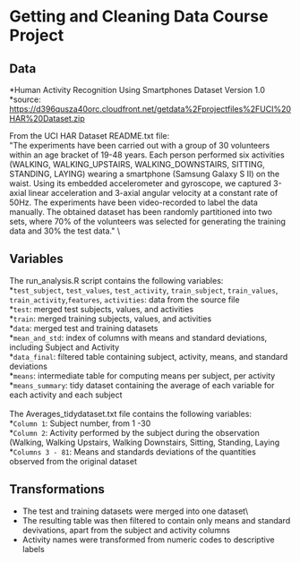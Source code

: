 # Getting and Cleaning Data Course Project

## Data
*Human Activity Recognition Using Smartphones Dataset Version 1.0\
*source: https://d396qusza40orc.cloudfront.net/getdata%2Fprojectfiles%2FUCI%20HAR%20Dataset.zip

From the UCI HAR Dataset README.txt file: \
"The experiments have been carried out with a group of 30 volunteers within an age bracket of 19-48 years. Each person performed six activities (WALKING, WALKING_UPSTAIRS, WALKING_DOWNSTAIRS, SITTING, STANDING, LAYING) wearing a smartphone (Samsung Galaxy S II) on the waist. Using its embedded accelerometer and gyroscope, we captured 3-axial linear acceleration and 3-axial angular velocity at a constant rate of 50Hz. The experiments have been video-recorded to label the data manually. The obtained dataset has been randomly partitioned into two sets, where 70% of the volunteers was selected for generating the training data and 30% the test data." \

## Variables
The run_analysis.R script contains the following variables:\
*`test_subject`, `test_values`, `test_activity`, `train_subject`, `train_values`, `train_activity`,`features`, `activities`: data from the source file\
*`test`: merged test subjects, values, and activities\
*`train`: merged training subjects, values, and activities\
*`data`: merged test and training datasets\
*`mean_and_std`: index of columns with means and standard deviations, including Subject and Activity\
*`data_final`: filtered table containing subject, activity, means, and standard deviations\
*`means`: intermediate table for computing means per subject, per activity\
*`means_summary`: tidy dataset containing the average of each variable for each activity and each subject\
\
The Averages_tidydataset.txt file contains the following variables:\
*`Column 1`: Subject number, from 1 -30\
*`Column 2`: Activity performed by the subject during the observation (Walking, Walking Upstairs, Walking Downstairs, Sitting, Standing, Laying\
*`Columns 3 - 81`: Means and standards deviations of the quantities observed from the original dataset

## Transformations
* The test and training datasets were merged into one dataset\
* The resulting table was then filtered to contain only means and standard devivations, apart from the subject and activity columns
* Activity names were transformed from numeric codes to descriptive labels

